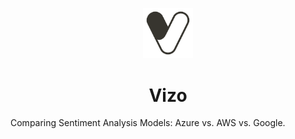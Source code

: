 <p align="center">
  <img src="./.github/icon.svg" width="80" />
</p>

<h1 align="center">
  Vizo
</h1>

Comparing Sentiment Analysis Models: Azure vs. AWS vs. Google.
